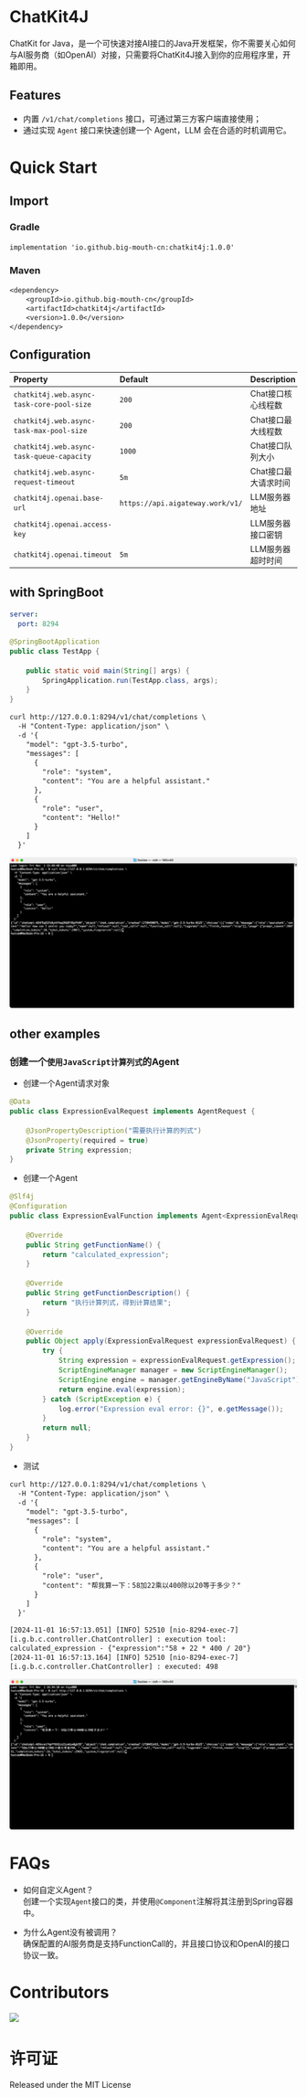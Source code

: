 # ChatKit4J
ChatKit for Java，是一个可快速对接AI接口的Java开发框架，你不需要关心如何与AI服务商（如OpenAI）对接，只需要将ChatKit4J接入到你的应用程序里，开箱即用。

## Features
- 内置 `/v1/chat/completions` 接口，可通过第三方客户端直接使用；
- 通过实现 `Agent` 接口来快速创建一个 Agent，LLM 会在合适的时机调用它。

# Quick Start
## Import

### Gradle
```angular2html
implementation 'io.github.big-mouth-cn:chatkit4j:1.0.0'
```

### Maven
```angular2html
<dependency>
    <groupId>io.github.big-mouth-cn</groupId>
    <artifactId>chatkit4j</artifactId>
    <version>1.0.0</version>
</dependency>
```

## Configuration
| Property                                       | Default                          | Description  |
|:-----------------------------------------------|:---------------------------------|:-------------|
| `chatkit4j.web.async-task-core-pool-size`      | `200`                            | Chat接口核心线程数  |
| `chatkit4j.web.async-task-max-pool-size`  | `200`                            | Chat接口最大线程数  |
| `chatkit4j.web.async-task-queue-capacity` | `1000`                           | Chat接口队列大小   |
| `chatkit4j.web.async-request-timeout`     | `5m`                             | Chat接口最大请求时间 |
| `chatkit4j.openai.base-url`           | `https://api.aigateway.work/v1/` | LLM服务器地址     |
| `chatkit4j.openai.access-key`         |                                  | LLM服务器接口密钥   |
| `chatkit4j.openai.timeout`            | `5m`                             | LLM服务器超时时间   |

## with SpringBoot
```yaml
server:
  port: 8294
```

```java
@SpringBootApplication
public class TestApp {

    public static void main(String[] args) {
        SpringApplication.run(TestApp.class, args);
    }
}
```

```shell
curl http://127.0.0.1:8294/v1/chat/completions \
  -H "Content-Type: application/json" \
  -d '{
    "model": "gpt-3.5-turbo",
    "messages": [
      {
        "role": "system",
        "content": "You are a helpful assistant."
      },
      {
        "role": "user",
        "content": "Hello!"
      }
    ]
  }'
```

![iShot_2024-11-01_16.34.45.png](docs%2FiShot_2024-11-01_16.34.45.png)

## other examples

### 创建一个`使用JavaScript计算列式`的Agent
- 创建一个Agent请求对象
```java
@Data
public class ExpressionEvalRequest implements AgentRequest {

    @JsonPropertyDescription("需要执行计算的列式")
    @JsonProperty(required = true)
    private String expression;
}
```
- 创建一个Agent
```java
@Slf4j
@Configuration
public class ExpressionEvalFunction implements Agent<ExpressionEvalRequest> {

    @Override
    public String getFunctionName() {
        return "calculated_expression";
    }

    @Override
    public String getFunctionDescription() {
        return "执行计算列式，得到计算结果";
    }

    @Override
    public Object apply(ExpressionEvalRequest expressionEvalRequest) {
        try {
            String expression = expressionEvalRequest.getExpression();
            ScriptEngineManager manager = new ScriptEngineManager();
            ScriptEngine engine = manager.getEngineByName("JavaScript");
            return engine.eval(expression);
        } catch (ScriptException e) {
            log.error("Expression eval error: {}", e.getMessage());
        }
        return null;
    }
}
```

- 测试
```shell
curl http://127.0.0.1:8294/v1/chat/completions \
  -H "Content-Type: application/json" \
  -d '{
    "model": "gpt-3.5-turbo",
    "messages": [
      {
        "role": "system",
        "content": "You are a helpful assistant."
      },
      {
        "role": "user",
        "content": "帮我算一下：58加22乘以400除以20等于多少？"
      }
    ]
  }'
```

```
[2024-11-01 16:57:13.051] [INFO] 52510 [nio-8294-exec-7] [i.g.b.c.controller.ChatController] : execution tool: calculated_expression - {"expression":"58 + 22 * 400 / 20"}
[2024-11-01 16:57:13.164] [INFO] 52510 [nio-8294-exec-7] [i.g.b.c.controller.ChatController] : executed: 498
```

![iShot_2024-11-01_16.58.28.png](docs%2FiShot_2024-11-01_16.58.28.png)

# FAQs
- 如何自定义Agent？  
创建一个实现`Agent`接口的类，并使用`@Component`注解将其注册到Spring容器中。

- 为什么Agent没有被调用？  
确保配置的AI服务商是支持FunctionCall的，并且接口协议和OpenAI的接口协议一致。

# Contributors

<!-- ALL-CONTRIBUTORS-LIST:START - Do not remove or modify this section -->
<!-- prettier-ignore-start -->
<!-- markdownlint-disable -->

<!-- markdownlint-restore -->
<!-- prettier-ignore-end -->

<!-- ALL-CONTRIBUTORS-LIST:END -->

<a href="https://github.com/big-mouth-cn/chatkit4j/graphs/contributors">
  <img src="https://contrib.rocks/image?repo=big-mouth-cn/chatkit4j" />
</a>

# 许可证

Released under the MIT License